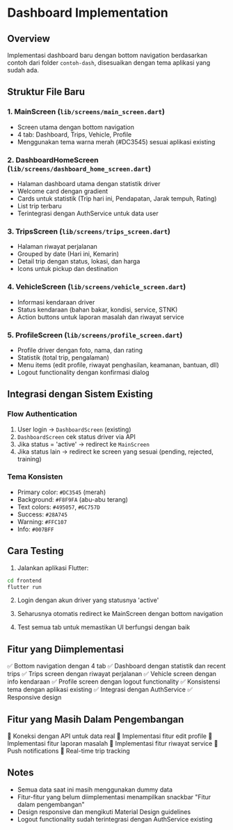 # Dashboard Implementation

## Overview
Implementasi dashboard baru dengan bottom navigation berdasarkan contoh dari folder `contoh-dash`, disesuaikan dengan tema aplikasi yang sudah ada.

## Struktur File Baru

### 1. MainScreen (`lib/screens/main_screen.dart`)
- Screen utama dengan bottom navigation
- 4 tab: Dashboard, Trips, Vehicle, Profile
- Menggunakan tema warna merah (#DC3545) sesuai aplikasi existing

### 2. DashboardHomeScreen (`lib/screens/dashboard_home_screen.dart`)
- Halaman dashboard utama dengan statistik driver
- Welcome card dengan gradient
- Cards untuk statistik (Trip hari ini, Pendapatan, Jarak tempuh, Rating)
- List trip terbaru
- Terintegrasi dengan AuthService untuk data user

### 3. TripsScreen (`lib/screens/trips_screen.dart`)
- Halaman riwayat perjalanan
- Grouped by date (Hari ini, Kemarin)
- Detail trip dengan status, lokasi, dan harga
- Icons untuk pickup dan destination

### 4. VehicleScreen (`lib/screens/vehicle_screen.dart`)
- Informasi kendaraan driver
- Status kendaraan (bahan bakar, kondisi, service, STNK)
- Action buttons untuk laporan masalah dan riwayat service

### 5. ProfileScreen (`lib/screens/profile_screen.dart`)
- Profile driver dengan foto, nama, dan rating
- Statistik (total trip, pengalaman)
- Menu items (edit profile, riwayat penghasilan, keamanan, bantuan, dll)
- Logout functionality dengan konfirmasi dialog

## Integrasi dengan Sistem Existing

### Flow Authentication
1. User login → `DashboardScreen` (existing)
2. `DashboardScreen` cek status driver via API
3. Jika status = 'active' → redirect ke `MainScreen`
4. Jika status lain → redirect ke screen yang sesuai (pending, rejected, training)

### Tema Konsisten
- Primary color: `#DC3545` (merah)
- Background: `#F8F9FA` (abu-abu terang)
- Text colors: `#495057`, `#6C757D`
- Success: `#28A745`
- Warning: `#FFC107`
- Info: `#007BFF`

## Cara Testing

1. Jalankan aplikasi Flutter:
```bash
cd frontend
flutter run
```

2. Login dengan akun driver yang statusnya 'active'

3. Seharusnya otomatis redirect ke MainScreen dengan bottom navigation

4. Test semua tab untuk memastikan UI berfungsi dengan baik

## Fitur yang Diimplementasi

✅ Bottom navigation dengan 4 tab
✅ Dashboard dengan statistik dan recent trips
✅ Trips screen dengan riwayat perjalanan
✅ Vehicle screen dengan info kendaraan
✅ Profile screen dengan logout functionality
✅ Konsistensi tema dengan aplikasi existing
✅ Integrasi dengan AuthService
✅ Responsive design

## Fitur yang Masih Dalam Pengembangan

🔄 Koneksi dengan API untuk data real
🔄 Implementasi fitur edit profile
🔄 Implementasi fitur laporan masalah
🔄 Implementasi fitur riwayat service
🔄 Push notifications
🔄 Real-time trip tracking

## Notes

- Semua data saat ini masih menggunakan dummy data
- Fitur-fitur yang belum diimplementasi menampilkan snackbar "Fitur dalam pengembangan"
- Design responsive dan mengikuti Material Design guidelines
- Logout functionality sudah terintegrasi dengan AuthService existing